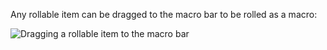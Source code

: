 Any rollable item can be dragged to the macro bar to be rolled as a macro: 

![Dragging a rollable item to the macro bar](docs/user-guide/images/macros.gif)